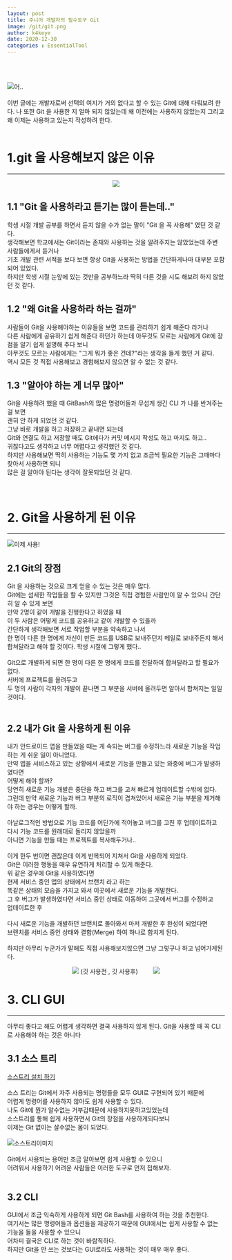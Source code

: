 ```yaml
---
layout: post
title: 주니어 개발자의 필수도구 Git
image: /git/git.png
author: k4keye
date: 2020-12-30
categories : EssentialTool
---
```

<br/>
<br/>

![어..](https://img1.daumcdn.net/thumb/R1280x0/?scode=mtistory2&fname=https%3A%2F%2Fblog.kakaocdn.net%2Fdn%2FbznpC0%2FbtqPlbShK5o%2F7KEIOIA8hf9eHB0cIKbIm0%2Fimg.png)
<br/>
<br/>
이번 글에는 개발자로써 선택의 여지가 거의 없다고 할 수 있는 Git에 대해 다뤄보려 한다.
나 또한 Git 을 사용한 지 얼마 되지 않았는데 왜 이전에는 사용하지 않았는지
그리고 왜 이제는 사용하고 있는지 작성하려 한다.
<br/>
<br/>

# 1.git 을 사용해보지 않은 이유
___


<p align="center">
  <img src="https://img1.daumcdn.net/thumb/R1280x0/?scode=mtistory2&fname=https%3A%2F%2Fblog.kakaocdn.net%2Fdn%2FqDtD5%2FbtqPibrxOGw%2FhKKk1d0AMOuzjU3qDK0OkK%2Fimg.jpg" >
</p> 

## **1.1 "Git 을 사용하라고 듣기는 많이 듣는데.."**<br/>
학생 시절 개발 공부를 하면서 듣지 않을 수가 없는 말이 "Git 을 꼭 사용해" 였던 것 같다.<br/>
생각해보면 학교에서는 Git이라는 존재와 사용하는 것을 알려주지는 않았었는데 주변 사람들에게서 듣거나<br/>
기초 개발 관련 서적을 보다 보면 항상 Git을 사용하는 방법을 간단하게나마 대부분 포함되어 있었다.<br/>
하지만 학생 시절 눈앞에 있는 것만을 공부하느라 딱히 다른 것을 시도 해보려 하지 않았던 것 같다.<br/>

## **1.2 "왜 Git을 사용하라 하는 걸까"**<br/>
사람들이 Git을 사용해야하는 이유들을 보면 코드를 관리하기 쉽게 해준다 라거나<br/>
다른 사람에게 공유하기 쉽게 해준다 하던가 하는데 아무것도 모르는 사람에게 Git에 장점을 알기 쉽게 설명해 주다 보니<br/> 
아무것도 모르는 사람에게는 "그게 뭐가 좋은 건데?"라는 생각을 들게 했던 거 같다.<br/>
역시 모든 것 직접 사용해보고 경험해보지 않으면 알 수 없는 것 같다.<br/>

## **1.3 "알아야 하는 게 너무 많아"** <br/>
Git을 사용하려 했을 때 GitBash의 많은 명령어들과 무섭게 생긴 CLI 가 나를 반겨주는 걸 보면<br/>
괜히 안 하게 되었던 것 같다.<br/>
그냥 바로 개발을 하고 저장하고 끝내면 되는데<br/>
Git와 연결도 하고 저장할 때도 Git에다가 커밋 메시지 작성도 하고 마지도 하고..<br/>
귀찮다고도 생각하고 너무 어렵다고 생각했던 것 같다.<br/>
하지만 사용해보면 딱히 사용하는 기능도 몇 가지 없고 조금씩 필요한 기능은 그때마다 <br/>찾아서 사용하면 되니<br/>
많은 걸 알아야 된다는 생각이 잘못되었던 것 같다.<br/>
<br/>
<br/>

# 2. Git을 사용하게 된 이유
___

![이제 사용!](https://img1.daumcdn.net/thumb/R1280x0/?scode=mtistory2&fname=https%3A%2F%2Fblog.kakaocdn.net%2Fdn%2FSBpz7%2FbtqPeok3jae%2FXMO78vf5I3wFO8zSGjjvN1%2Fimg.png)

## **2.1 Git의 장점**<br/>
Git 을 사용하는 것으로 크게 얻을 수 있는 것은 매우 많다.<br/>
Git에는 섬세한 작업들을 할 수 있지만 그것은 직접 경험한 사람만이 알 수 있으니
간단히 알 수 있게 보면<br/>
만약 2명이 같이 개발을 진행한다고 하였을 때<br/>
이 두 사람은 어떻게 코드를 공유하고 같이 개발할 수 있을까<br/>
간단하게 생각해보면 서로 작업할 부분을 약속하고 나서<br/>
한 명이 다른 한 명에게 자신이 만든 코드를 USB로 보내주던지 메일로 보내주든지 해서
합쳐달라고 해야 할 것이다. 학생 시절에 그렇게 했다..<br/><br/>
Git으로 개발하게 되면 한 명이 다른 한 명에게 코드를 전달하여 합쳐달라고 할 필요가 없다.<br/>
서버에 프로젝트를 올려두고<br/>
두 명의 사람이 각자의 개발이 끝나면 그 부분을 서버에 올려두면 알아서 합쳐지는 일일 것이다.<br/>
<br/>

## **2.2 내가 Git 을 사용하게 된 이유** <br/>
내가 안드로이드 앱을 만들었을 때는 게 속되는 버그를 수정하느라 새로운 기능을 작업하는 게 쉬운 일이 아니었다.<br/>
만약 앱을 서비스하고 있는 상황에서 새로운 기능을 만들고 있는 와중에 버그가 발생하였다면<br/>
어떻게 해야 할까?<br/>
당연히 새로운 기능 개발은 중단을 하고 버그를 고쳐 빠르게 업데이트할 수밖에 없다.<br/>
그런데 만약 새로운 기능과 버그 부분의 로직이 겹쳐있어서 새로운 기능 부분을 제거해야 하는 경우는 어떻게 할까.<br/><br/>
아날로그적인 방법으로 기능 코드를 어딘가에 적어놓고 버그를 고친 후 업데이트하고<br/>
다시 기능 코드를 원래대로 돌리지 않았을까<br/>
아니면 기능을 만들 때는 프로젝트를 복사해두거나..<br/><br/>
이게 한두 번이면 괜찮은데 이게 반복되어 지쳐서 Git을 사용하게 되었다.<br/>
Git은 이러한 행동을 매우 유연하게 처리할 수 있게 해준다.<br/>
위 같은 경우에 Git을 사용하였다면<br/>
현제 서비스 중인 앱의 상태에서 브랜치 라고 하는<br/>
똑같은 상태의 모습을 가지고 와서 이곳에서 새로운 기능을 개발한다.<br/>
그 후 버그가 발생하였다면 서비스 중인 상태로 이동하여 그곳에서 버그를 수정하고 <br/>
업데이트한 후<br/><br/>
다시 새로운 기능을 개발하던 브랜치로 돌아와서 마저 개발한 후 완성이 되었다면<br/>
브랜치를 서비스 중인 상태와 결합(Merge) 하여 하나로 합치게 된다.<br/><br/>
하지만 아무리 누군가가 말해도 직접 사용해보지않으면 그냥 그렇구나 하고 넘어가게된다.<br/>

<p align="center">
  <img src="https://img1.daumcdn.net/thumb/R1280x0/?scode=mtistory2&fname=https%3A%2F%2Fblog.kakaocdn.net%2Fdn%2FcchXcL%2FbtqPaVwXvUf%2Fv6GSWeeygMA3kCxrkfBqW1%2Fimg.png" />
    (깃 사용전 , 깃 사용후)&nbsp;&nbsp;&nbsp;&nbsp;&nbsp;&nbsp;&nbsp;&nbsp;
  <img src="https://img1.daumcdn.net/thumb/R1280x0/?scode=mtistory2&fname=https%3A%2F%2Fblog.kakaocdn.net%2Fdn%2FtcO8D%2FbtqPiasCeBX%2Fk6rgz15L9Q9VkgqoEbkABK%2Fimg.png" />
</p> 


# 3. CLI GUI
___

아무리 좋다고 해도 어렵게 생각하면 결국 사용하지 않게 된다.
Git을 사용할 때 꼭 CLI로 사용해야 하는 것은 아니다

## **3.1 소스 트리**<br/>
[소스트리 설치 하기](https://blog.naver.com/vps32/222019514461)<br/><br/>
소스 트리는 Git에서 자주 사용되는 명령들을 모두 GUI로 구현되어 있기 때문에<br/>
어렵게 명령어를 사용하지 않아도 쉽게 사용할 수 있다.<br/>
나도 Git에 뭔가 알수없는 거부감때문에 사용하지못하고있었는데<br/>
소스트리를 통해 쉽게 사용하면서 Git의 장점을 사용하게되다보니 <br/>
이제는 Git 없이는 살수없는 몸이 되었다.<br/><br/>
![소스트리이미지](https://img1.daumcdn.net/thumb/R1280x0/?scode=mtistory2&fname=https%3A%2F%2Fblog.kakaocdn.net%2Fdn%2FMnnzi%2FbtqPnbqYYl6%2FDG5PRmR4ZFxdaD9TKkaK6k%2Fimg.png)<br/><br/>
Git에서 사용되는 용어만 조금 알아보면 쉽게 사용할 수 있으니<br/>
어려워서 사용하기 어려운 사람들은 이러한 도구로 먼저 접해보자.<br/>
<br/>

## **3.2 CLI**<br/>
GUI에서 조금 익숙하게 사용하게 되면 Git Bash를 사용하여 하는 것을 추천한다.<br/>
여기서는 많은 명령어들과 옵션들을 제공하기 때문에 GUI에서는 쉽게 사용할 수 없는 <br/>기능을 들을 사용할 수 있으니<br/>
어차피 결국은 CLI로 하는 것이 바람직하다.<br/>
하지만 Git을 안 쓰는 것보다는 GUI로라도 사용하는 것이 매우 매우 좋다.<br/>
